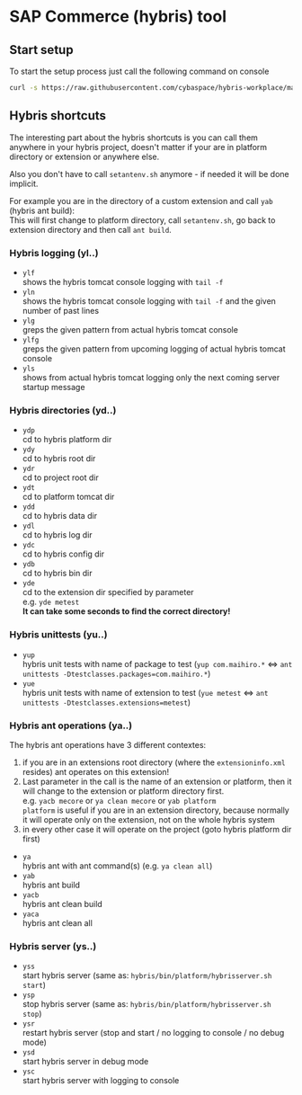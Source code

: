 # SAP Commerce (hybris) tool

## Start setup
To start the setup process just call the following command on console
```bash
curl -s https://raw.githubusercontent.com/cybaspace/hybris-workplace/main/setup |bash
```

## Hybris shortcuts
The interesting part about the hybris shortcuts is you can call them anywhere in your hybris project, doesn't matter if your are in platform directory or extension or anywhere else.

Also you don't have to call `setantenv.sh` anymore - if needed it will be done implicit.

For example you are in the directory of a custom extension and call `yab` (hybris ant build):   
This will first change to platform directory, call `setantenv.sh`, go back to extension directory and then call `ant build`.

### Hybris logging (yl..)
* `ylf`  
  shows the hybris tomcat console logging with `tail -f`
* `yln`  
  shows the hybris tomcat console logging with `tail -f` and the given number of past lines
* `ylg`  
  greps the given pattern from actual hybris tomcat console
* `ylfg`  
  greps the given pattern from upcoming logging of actual hybris tomcat console
* `yls`   
  shows from actual hybris tomcat logging only the next coming server startup message


### Hybris directories (yd..)
* `ydp`  
  cd to hybris platform dir
* `ydy`  
  cd to hybris root dir
* `ydr`  
  cd to project root dir
* `ydt`  
  cd to platform tomcat dir
* `ydd`  
  cd to hybris data dir
* `ydl`  
  cd to hybris log dir
* `ydc`  
  cd to hybris config dir
* `ydb`  
  cd to hybris bin dir
* `yde`  
  cd to the extension dir specified by parameter  
  e.g. `yde metest`  
  **It can take some seconds to find the correct directory!**


### Hybris unittests (yu..)
* `yup`  
  hybris unit tests with name of package to test (`yup com.maihiro.*` <=> `ant unittests -Dtestclasses.packages=com.maihiro.*`)
* `yue`  
  hybris unit tests with name of extension to test (`yue metest` <=> `ant unittests -Dtestclasses.extensions=metest`)

### Hybris ant operations (ya..)
The hybris ant operations have 3 different contextes:
1. if you are in an extensions root directory (where the `extensioninfo.xml` resides) ant operates on this extension!
1. Last parameter in the call is the name of an extension or platform, then it will change to the extension or platform directory first.  
   e.g. `yacb mecore` or `ya clean mecore` or `yab platform`  
   `platform` is useful if you are in an extension directory, because normally it will operate only on the extension, not on the whole hybris system
1. in every other case it will operate on the project (goto hybris platform dir first)
* `ya`  
  hybris ant with ant command(s) (e.g. `ya clean all`)
* `yab`  
  hybris ant build
* `yacb`  
  hybris ant clean build
* `yaca`  
  hybris ant clean all

### Hybris server (ys..)
* `yss`  
  start hybris server (same as: `hybris/bin/platform/hybrisserver.sh start`)
* `ysp`  
  stop hybris server (same as: `hybris/bin/platform/hybrisserver.sh stop`)
* `ysr`  
  restart hybris server (stop and start / no logging to console / no debug mode)
* `ysd`  
  start hybris server in debug mode
* `ysc`  
  start hybris server with logging to console
